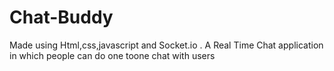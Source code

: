 # Chat-Buddy
Made using Html,css,javascript and Socket.io . A Real Time Chat application in which people can do one toone chat with users
